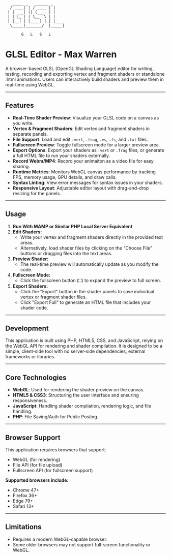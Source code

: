 ```
   _____ _   ______ _
  / ____| | / ____ | |
 | |  __| || (___  | |
 | | |_ | | \__  \ | |
 | |__| | |____) | | |___ 
  \_____|_______/  |_____|
                            
       G   L   S   L 

```

# GLSL Editor - Max Warren

A browser-based GLSL (OpenGL Shading Language) editor for writing, testing, recording and exporting vertex and fragment shaders or standalone .html animations. Users can interactively build shaders and preview them in real-time using WebGL.

---

## Features

- **Real-Time Shader Preview**: Visualize your GLSL code on a canvas as you write.
- **Vertex & Fragment Shaders**: Edit vertex and fragment shaders in separate panels.
- **File Support**: Load and edit `.vert`, `.frag`, `.vs`, `.fs`, and `.txt` files.
- **Fullscreen Preview**: Toggle fullscreen mode for a larger preview area.
- **Export Options**: Export your shaders as `.vert` or `.frag` files, or generate a full HTML file to run your shaders externally.
- **Record Webm/MP4**: Record your animaiton as a video file for easy sharing.
- **Runtime Metrics**: Monitors WebGL canvas performance by tracking FPS, memory usage, GPU details, and draw calls.
- **Syntax Linting**: View error messages for syntax issues in your shaders.
- **Responsive Layout**: Adjustable editor layout with drag-and-drop resizing for the panels.

---

## Usage

1. **Run With MAMP or Similar PHP Local Server Equivalent**
2. **Edit Shaders:**
   - Write your vertex and fragment shaders directly in the provided text areas.
   - Alternatively, load shader files by clicking on the "Choose File" buttons or dragging files into the text areas.
3. **Preview Shader:**
   - The real-time preview will automatically update as you modify the code.
4. **Fullscreen Mode:**
   - Click the fullscreen button (⛶) to expand the preview to full screen.
5. **Export Shaders:**
   - Click the "Export" button in the shader panels to save individual vertex or fragment shader files.
   - Click "Export Full" to generate an HTML file that includes your shader code.

---

## Development

This application is built using PHP, HTML5, CSS, and JavaScript, relying on the WebGL API for rendering and shader compilation. It is designed to be a simple, client-side tool with no server-side dependencies, external frameworks or libraries.

---

## Core Technologies

- **WebGL**: Used for rendering the shader preview on the canvas.
- **HTML5 & CSS3**: Structuring the user interface and ensuring responsiveness.
- **JavaScript**: Handling shader compilation, rendering logic, and file handling.
- **PHP**: File Saving/Auth for Public Posting.
---

## Browser Support

This application requires browsers that support:

- WebGL (for rendering)
- File API (for file upload)
- Fullscreen API (for fullscreen support)

**Supported browsers include:**

- Chrome 47+
- Firefox 36+
- Edge 79+
- Safari 13+

---

## Limitations

- Requires a modern WebGL-capable browser.
- Some older browsers may not support full-screen functionality or WebGL.
